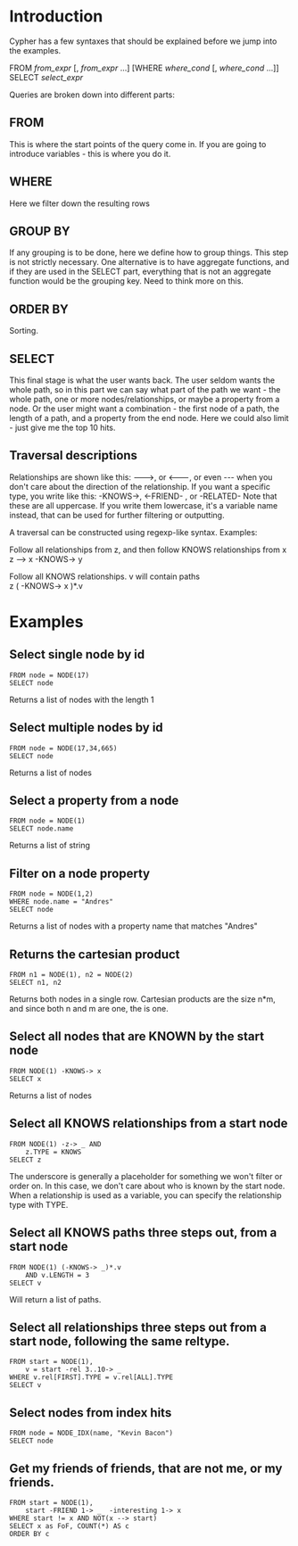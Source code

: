 Introduction
==
Cypher has a few syntaxes that should be explained before we jump into the examples.


FROM _from_expr_ [, _from_expr_ ...]
[WHERE _where_cond_ [, _where_cond_ ...]]
SELECT _select_expr_


Queries are broken down into different parts:

FROM
--
This is where the start points of the query come in. If you are going to introduce variables - this is where you do it.

WHERE
--
Here we filter down the resulting rows

GROUP BY
--
If any grouping is to be done, here we define how to group things. This step is not strictly necessary. One alternative is to have aggregate functions, and if they are used in the SELECT part, everything that is not an aggregate function would be the grouping key. Need to think more on this.

ORDER BY
--
Sorting.

SELECT
--
This final stage is what the user wants back. The user seldom wants the whole path, so in this part we can say what part of the path we want - the whole path, one or more nodes/relationships, or maybe a property from a node. Or the user might want a combination - the first node of a path, the length of a path, and a property from the end node. Here we could also limit - just give me the top 10 hits.


Traversal descriptions
--
Relationships are shown like this: --->, or <---, or even --- when you don't care about the direction of the relationship.
If you want a specific type, you write like this: -KNOWS->, <-FRIEND- , or -RELATED-
Note that these are all uppercase. If you write them lowercase, it's a variable name instead, that can be used for further filtering or outputting.

A traversal can be constructed using regexp-like syntax. Examples:

Follow all relationships from z, and then follow KNOWS relationships from x
	z --> x -KNOWS-> y

Follow all KNOWS relationships. v will contain paths	
	z ( -KNOWS-> x )*.v
	
	



Examples
==

Select single node by id
--
	FROM node = NODE(17)
	SELECT node

Returns a list of nodes with the length 1




Select multiple nodes by id
--
	FROM node = NODE(17,34,665)
	SELECT node

Returns a list of nodes




Select a property from a node
--
	FROM node = NODE(1)
	SELECT node.name

Returns a list of string



Filter on a node property
--
	FROM node = NODE(1,2)
	WHERE node.name = "Andres"
	SELECT node

Returns a list of nodes with a property name that matches "Andres"


Returns the cartesian product
--
	FROM n1 = NODE(1), n2 = NODE(2)
	SELECT n1, n2
	
Returns both nodes in a single row. Cartesian products are the size n*m, and since both n and m are one, the is one.


Select all nodes that are KNOWN by the start node
--
	FROM NODE(1) -KNOWS-> x
	SELECT x
	
Returns a list of nodes




Select all KNOWS relationships from a start node
--
	FROM NODE(1) -z-> _ AND
		z.TYPE = KNOWS
	SELECT z

The underscore is generally a placeholder for something we won't filter or order on. In this case, we don't care about who is known by the start node.
When a relationship is used as a variable, you can specify the relationship type with TYPE.





Select all KNOWS paths three steps out, from a start node
--
	FROM NODE(1) (-KNOWS-> _)*.v
		AND v.LENGTH = 3
	SELECT v

Will return a list of paths. 




Select all relationships three steps out from a start node, following the same reltype. 
--
	FROM start = NODE(1),
		v = start -rel 3..10-> _ 
	WHERE v.rel[FIRST].TYPE = v.rel[ALL].TYPE
	SELECT v
	



Select nodes from index hits
--
	FROM node = NODE_IDX(name, "Kevin Bacon")
	SELECT node


Get my friends of friends, that are not me, or my friends.
--
	FROM start = NODE(1),
		start -FRIEND 1-> _	 -interesting 1-> x
	WHERE start != x AND NOT(x --> start) 
	SELECT x as FoF, COUNT(*) AS c
	ORDER BY c
